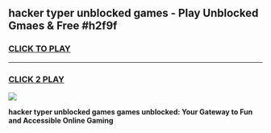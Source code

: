 
## hacker typer unblocked games - Play Unblocked Gmaes & Free #h2f9f
<h3>
<a href="https://news.freeplayer.one?title=hacker_typer_unblocked_games&ref=24F">CLICK TO PLAY</a></h3>
<hr>

<h3>
<a href="https://news.freeplayer.one?title=hacker_typer_unblocked_games&ref=24F">CLICK 2 PLAY</a>
  
</h3>

<a href="https://news.freeplayer.one?title=hacker_typer_unblocked_games&ref=24F/"><img src="https://clearcache.store/games.png"></a>


**hacker typer unblocked games games unblocked: Your Gateway to Fun and Accessible Online Gaming**
